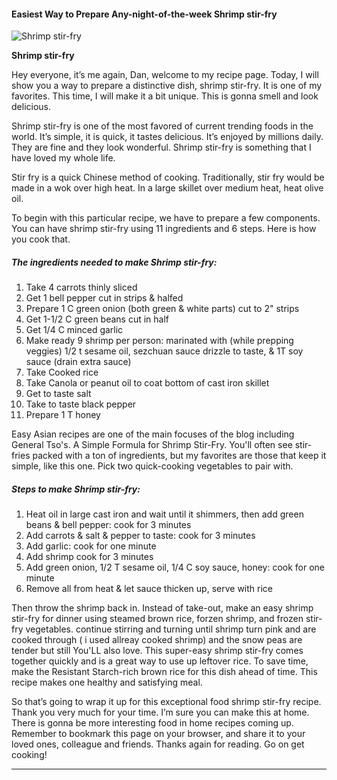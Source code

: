             

#### Easiest Way to Prepare Any-night-of-the-week Shrimp stir-fry

![Shrimp stir-fry](https://img-global.cpcdn.com/recipes/c93870c8c26f058c/751x532cq70/shrimp-stir-fry-recipe-main-photo.jpg)

**Shrimp stir-fry**

Hey everyone, it’s me again, Dan, welcome to my recipe page. Today, I will show you a way to prepare a distinctive dish, shrimp stir-fry. It is one of my favorites. This time, I will make it a bit unique. This is gonna smell and look delicious.

Shrimp stir-fry is one of the most favored of current trending foods in the world. It’s simple, it is quick, it tastes delicious. It’s enjoyed by millions daily. They are fine and they look wonderful. Shrimp stir-fry is something that I have loved my whole life.

Stir fry is a quick Chinese method of cooking. Traditionally, stir fry would be made in a wok over high heat. In a large skillet over medium heat, heat olive oil.

To begin with this particular recipe, we have to prepare a few components. You can have shrimp stir-fry using 11 ingredients and 6 steps. Here is how you cook that.

##### The ingredients needed to make Shrimp stir-fry:

1.  Take 4 carrots thinly sliced
2.  Get 1 bell pepper cut in strips & halfed
3.  Prepare 1 C green onion (both green & white parts) cut to 2" strips
4.  Get 1-1/2 C green beans cut in half
5.  Get 1/4 C minced garlic
6.  Make ready 9 shrimp per person: marinated with (while prepping veggies) 1/2 t sesame oil, sezchuan sauce drizzle to taste, & 1T soy sauce (drain extra sauce)
7.  Take Cooked rice
8.  Take Canola or peanut oil to coat bottom of cast iron skillet
9.  Get to taste salt
10.  Take to taste black pepper
11.  Prepare 1 T honey

Easy Asian recipes are one of the main focuses of the blog including General Tso's. A Simple Formula for Shrimp Stir-Fry. You'll often see stir-fries packed with a ton of ingredients, but my favorites are those that keep it simple, like this one. Pick two quick-cooking vegetables to pair with.

##### Steps to make Shrimp stir-fry:

1.  Heat oil in large cast iron and wait until it shimmers, then add green beans & bell pepper: cook for 3 minutes
2.  Add carrots & salt & pepper to taste: cook for 3 minutes
3.  Add garlic: cook for one minute
4.  Add shrimp cook for 3 minutes
5.  Add green onion, 1/2 T sesame oil, 1/4 C soy sauce, honey: cook for one minute
6.  Remove all from heat & let sauce thicken up, serve with rice

Then throw the shrimp back in. Instead of take-out, make an easy shrimp stir-fry for dinner using steamed brown rice, forzen shrimp, and frozen stir-fry vegetables. continue stirring and turning until shrimp turn pink and are cooked through ( i used allreay cooked shrimp) and the snow peas are tender but still You'LL also love. This super-easy shrimp stir-fry comes together quickly and is a great way to use up leftover rice. To save time, make the Resistant Starch-rich brown rice for this dish ahead of time. This recipe makes one healthy and satisfying meal.

So that’s going to wrap it up for this exceptional food shrimp stir-fry recipe. Thank you very much for your time. I’m sure you can make this at home. There is gonna be more interesting food in home recipes coming up. Remember to bookmark this page on your browser, and share it to your loved ones, colleague and friends. Thanks again for reading. Go on get cooking!

* * *